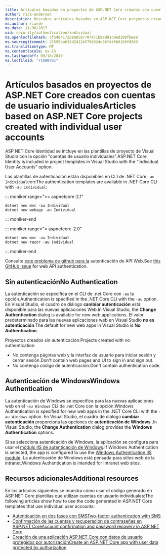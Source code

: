```yaml
---
title: Artículos basados en proyectos de ASP.NET Core creados con cuentas de usuario individuales
author: rick-anderson
description: Descubra artículos basados en ASP.NET Core proyectos creados con cuentas de usuario individuales.
ms.author: riande
ms.date: 11/30/2017
uid: security/authentication/individual
ms.openlocfilehash: cf548417268a8587787471b9ed91c0ed109fbee9
ms.sourcegitcommit: 215954a638d24124f791024c66fd4fb9109fd380
ms.translationtype: MT
ms.contentlocale: es-ES
ms.lasthandoff: 09/18/2019
ms.locfileid: "71080701"
---
```

# <a name="articles-based-on-aspnet-core-projects-created-with-individual-user-accounts"></a><span data-ttu-id="a22d0-103">Artículos basados en proyectos de ASP.NET Core creados con cuentas de usuario individuales</span><span class="sxs-lookup"><span data-stu-id="a22d0-103">Articles based on ASP.NET Core projects created with individual user accounts</span></span>

<span data-ttu-id="a22d0-104">ASP.NET Core identidad se incluye en las plantillas de proyecto de Visual Studio con la opción "cuentas de usuario individuales".</span><span class="sxs-lookup"><span data-stu-id="a22d0-104">ASP.NET Core Identity is included in project templates in Visual Studio with the "Individual User Accounts" option.</span></span>

<span data-ttu-id="a22d0-105">Las plantillas de autenticación están disponibles en CLI de .NET Core `-au Individual`con:</span><span class="sxs-lookup"><span data-stu-id="a22d0-105">The authentication templates are available in .NET Core CLI with `-au Individual`:</span></span>

::: moniker range=">= aspnetcore-2.1"

```dotnetcli
dotnet new mvc -au Individual
dotnet new webapp -au Individual
```

::: moniker-end

::: moniker range="= aspnetcore-2.0"

```dotnetcli
dotnet new mvc -au Individual
dotnet new razor -au Individual
```

::: moniker-end

<span data-ttu-id="a22d0-106">Consulte [este problema de github para la](https://github.com/aspnet/AspNetCore/issues/5833) autenticación de API Web.</span><span class="sxs-lookup"><span data-stu-id="a22d0-106">See [this GitHub issue](https://github.com/aspnet/AspNetCore/issues/5833) for web API authentication.</span></span>

<a name="no"></a>

## <a name="no-authentication"></a><span data-ttu-id="a22d0-107">Sin autenticación</span><span class="sxs-lookup"><span data-stu-id="a22d0-107">No Authentication</span></span>

<span data-ttu-id="a22d0-108">La autenticación se especifica en el CLI de .net Core con `-au` la opción.</span><span class="sxs-lookup"><span data-stu-id="a22d0-108">Authentication is specified in the .NET Core CLI with the `-au` option.</span></span> <span data-ttu-id="a22d0-109">En Visual Studio, el cuadro de diálogo **cambiar autenticación** está disponible para las nuevas aplicaciones Web.</span><span class="sxs-lookup"><span data-stu-id="a22d0-109">In Visual Studio, the **Change Authentication** dialog is available for new web applications.</span></span> <span data-ttu-id="a22d0-110">El valor predeterminado para las nuevas aplicaciones web en Visual Studio **no es autenticación**.</span><span class="sxs-lookup"><span data-stu-id="a22d0-110">The default for new web apps in Visual Studio is **No Authentication**.</span></span>

<span data-ttu-id="a22d0-111">Proyectos creados sin autenticación:</span><span class="sxs-lookup"><span data-stu-id="a22d0-111">Projects created with no authentication:</span></span>

* <span data-ttu-id="a22d0-112">No contenga páginas web y la interfaz de usuario para iniciar sesión y cerrar sesión.</span><span class="sxs-lookup"><span data-stu-id="a22d0-112">Don't contain web pages and UI to sign in and sign out.</span></span>
* <span data-ttu-id="a22d0-113">No contenga código de autenticación.</span><span class="sxs-lookup"><span data-stu-id="a22d0-113">Don't contain authentication code.</span></span>

<a name="win"></a>

## <a name="windows-authentication"></a><span data-ttu-id="a22d0-114">Autenticación de Windows</span><span class="sxs-lookup"><span data-stu-id="a22d0-114">Windows Authentication</span></span>

<span data-ttu-id="a22d0-115">La autenticación de Windows se especifica para las nuevas aplicaciones web en el `-au Windows` CLI de .net Core con la opción.</span><span class="sxs-lookup"><span data-stu-id="a22d0-115">Windows Authentication is specified for new web apps in the .NET Core CLI with the `-au Windows` option.</span></span> <span data-ttu-id="a22d0-116">En Visual Studio, el cuadro de diálogo **cambiar autenticación** proporciona las opciones de **autenticación de Windows** .</span><span class="sxs-lookup"><span data-stu-id="a22d0-116">In Visual Studio, the **Change Authentication** dialog provides the **Windows Authentication** options.</span></span>

<span data-ttu-id="a22d0-117">Si se selecciona autenticación de Windows, la aplicación se configura para usar el [módulo IIS de autenticación de Windows](xref:host-and-deploy/iis/modules).</span><span class="sxs-lookup"><span data-stu-id="a22d0-117">If Windows Authentication is selected, the app is configured to use the [Windows Authentication IIS module](xref:host-and-deploy/iis/modules).</span></span> <span data-ttu-id="a22d0-118">La autenticación de Windows está pensada para sitios web de la intranet.</span><span class="sxs-lookup"><span data-stu-id="a22d0-118">Windows Authentication is intended for Intranet web sites.</span></span>

## <a name="additional-resources"></a><span data-ttu-id="a22d0-119">Recursos adicionales</span><span class="sxs-lookup"><span data-stu-id="a22d0-119">Additional resources</span></span>

<span data-ttu-id="a22d0-120">En los artículos siguientes se muestra cómo usar el código generado en ASP.NET Core plantillas que utilizan cuentas de usuario individuales:</span><span class="sxs-lookup"><span data-stu-id="a22d0-120">The following articles show how to use the code generated in ASP.NET Core templates that use individual user accounts:</span></span>

* [<span data-ttu-id="a22d0-121">Autenticación en dos fases con SMS</span><span class="sxs-lookup"><span data-stu-id="a22d0-121">Two-factor authentication with SMS</span></span>](xref:security/authentication/2fa)
* [<span data-ttu-id="a22d0-122">Confirmación de las cuentas y recuperación de contraseñas en ASP.NET Core</span><span class="sxs-lookup"><span data-stu-id="a22d0-122">Account confirmation and password recovery in ASP.NET Core</span></span>](xref:security/authentication/accconfirm)
* [<span data-ttu-id="a22d0-123">Creación de una aplicación ASP.NET Core con datos de usuario protegidos por autorización</span><span class="sxs-lookup"><span data-stu-id="a22d0-123">Create an ASP.NET Core app with user data protected by authorization</span></span>](xref:security/authorization/secure-data)
